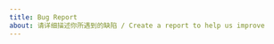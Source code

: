 ```yaml
---
title: Bug Report
about: 请详细描述你所遇到的缺陷 / Create a report to help us improve
---
```


<!--
Bug report?
* Please describe the steps to reproduce as detailed as possible.

发现了什么 bug？
* 请描述一下重现的步骤，越详细越好。
-->
